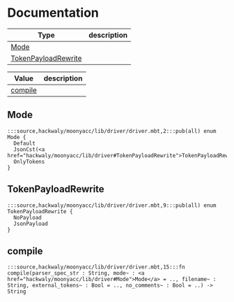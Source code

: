 # Documentation
|Type|description|
|---|---|
|[Mode](#Mode)||
|[TokenPayloadRewrite](#TokenPayloadRewrite)||

|Value|description|
|---|---|
|[compile](#compile)||

## Mode

```moonbit
:::source,hackwaly/moonyacc/lib/driver/driver.mbt,2:::pub(all) enum Mode {
  Default
  JsonCst(<a href="hackwaly/moonyacc/lib/driver#TokenPayloadRewrite">TokenPayloadRewrite</a>?)
  OnlyTokens
}
```


## TokenPayloadRewrite

```moonbit
:::source,hackwaly/moonyacc/lib/driver/driver.mbt,9:::pub(all) enum TokenPayloadRewrite {
  NoPayload
  JsonPayload
}
```


## compile

```moonbit
:::source,hackwaly/moonyacc/lib/driver/driver.mbt,15:::fn compile(parser_spec_str : String, mode~ : <a href="hackwaly/moonyacc/lib/driver#Mode">Mode</a> = .., filename~ : String, external_tokens~ : Bool = .., no_comments~ : Bool = ..) -> String
```

